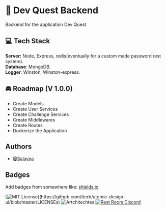 
# 🚀 Dev Quest Backend

Backend for the application Dev Quest


## 💻 Tech Stack
**Server:** Node, Express, redis(eventually for a custom made password rest system).  
**Database**: MongoDB.  
**Logger**: Winston, Winston-express.  


  
## 🚘 Roadmap (V 1.0.0)

- Create Models
- Create User Services
- Create Challenge Services
- Create Middlewares
- Create Routes
- Dockerize the Application


  
## Authors

- [@Salayna](https://www.github.com/Salayna)

  
## Badges

Add badges from somewhere like: [shields.io](https://shields.io/)

[![MIT License](https://img.shields.io/apm/l/atomic-design-ui.svg?)](https://github.com/tterb/atomic-design-ui/blob/master/LICENSEs)
![Artchitechtes](https://img.shields.io/badge/Architechtes-Open--Source-blue)
[![Rest Room Discord](https://img.shields.io/discord/855433572957945888?label=Rest%20Room)](https://discord.gg/yNDCMknKfh)